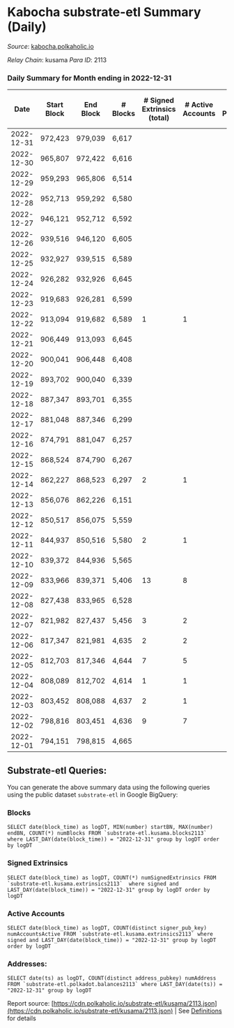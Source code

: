 # Kabocha substrate-etl Summary (Daily)

_Source_: [kabocha.polkaholic.io](https://kabocha.polkaholic.io)

*Relay Chain*: kusama
*Para ID*: 2113



### Daily Summary for Month ending in 2022-12-31


| Date | Start Block | End Block | # Blocks | # Signed Extrinsics (total) | # Active Accounts | # Passive | # New | # Addresses with Balances | # Events | # Transfers | # XCM Transfers In | # XCM Transfers Out |
| ---- | ----------- | --------- | -------- | --------------------------- | ----------------- | --------- | ----- | ------------------------- | -------- | ----------- | ------------------ | ------------------- |
| 2022-12-31 | 972,423 | 979,039 | 6,617  |  |  |  |  | 13,218 | 13,256 |   |   |   |
| 2022-12-30 | 965,807 | 972,422 | 6,616  |  |  |  |  | 13,218 | 13,254 |   |   |   |
| 2022-12-29 | 959,293 | 965,806 | 6,514  |  |  |  |  | 13,218 | 13,050 |   |   |   |
| 2022-12-28 | 952,713 | 959,292 | 6,580  |  |  |  |  | 13,218 | 13,182 |   |   |   |
| 2022-12-27 | 946,121 | 952,712 | 6,592  |  |  |  |  | 13,218 | 13,209 |   |   |   |
| 2022-12-26 | 939,516 | 946,120 | 6,605  |  |  |  |  | 13,218 | 13,232 |   |   |   |
| 2022-12-25 | 932,927 | 939,515 | 6,589  |  |  |  |  | 13,218 | 13,200 |   |   |   |
| 2022-12-24 | 926,282 | 932,926 | 6,645  |  |  |  |  | 13,218 | 13,312 |   |   |   |
| 2022-12-23 | 919,683 | 926,281 | 6,599  |  |  |  |  | 13,218 | 13,220 |   |   |   |
| 2022-12-22 | 913,094 | 919,682 | 6,589  | 1 | 1 |  |  | 13,218 | 13,210 | 1  |   |   |
| 2022-12-21 | 906,449 | 913,093 | 6,645  |  |  |  |  |  | 13,315 |   |   |   |
| 2022-12-20 | 900,041 | 906,448 | 6,408  |  |  |  |  | 13,217 | 12,837 |   |   |   |
| 2022-12-19 | 893,702 | 900,040 | 6,339  |  |  |  |  | 13,217 | 12,699 |   |   |   |
| 2022-12-18 | 887,347 | 893,701 | 6,355  |  |  |  |  | 13,217 | 12,732 |   |   |   |
| 2022-12-17 | 881,048 | 887,346 | 6,299  |  |  |  |  | 13,217 | 12,619 |   |   |   |
| 2022-12-16 | 874,791 | 881,047 | 6,257  |  |  |  |  | 13,217 | 12,535 |   |   |   |
| 2022-12-15 | 868,524 | 874,790 | 6,267  |  |  |  |  | 13,217 | 12,554 |   |   |   |
| 2022-12-14 | 862,227 | 868,523 | 6,297  | 2 | 1 |  |  | 13,217 | 12,628 | 2  |   |   |
| 2022-12-13 | 856,076 | 862,226 | 6,151  |  |  |  |  |  | 12,323 |   |   |   |
| 2022-12-12 | 850,517 | 856,075 | 5,559  |  |  |  |  | 13,216 | 11,136 |   |   |   |
| 2022-12-11 | 844,937 | 850,516 | 5,580  | 2 | 1 |  |  |  | 11,190 |   |   |   |
| 2022-12-10 | 839,372 | 844,936 | 5,565  |  |  |  |  | 13,216 | 11,149 |   |   |   |
| 2022-12-09 | 833,966 | 839,371 | 5,406  | 13 | 8 |  |  | 13,216 | 10,926 | 7  |   |   |
| 2022-12-08 | 827,438 | 833,965 | 6,528  |  |  |  |  | 13,216 | 13,079 |   |   |   |
| 2022-12-07 | 821,982 | 827,437 | 5,456  | 3 | 2 |  |  | 13,216 | 10,946 |   |   |   |
| 2022-12-06 | 817,347 | 821,981 | 4,635  | 2 | 2 |  |  | 13,216 | 9,296 |   |   |   |
| 2022-12-05 | 812,703 | 817,346 | 4,644  | 7 | 5 |  |  | 13,216 | 9,328 |   |   |   |
| 2022-12-04 | 808,089 | 812,702 | 4,614  | 1 | 1 |  |  | 13,216 | 9,248 |   |   |   |
| 2022-12-03 | 803,452 | 808,088 | 4,637  | 2 | 1 |  |  | 13,216 | 9,296 |   |   |   |
| 2022-12-02 | 798,816 | 803,451 | 4,636  | 9 | 7 |  |  | 13,216 | 9,322 |   |   |   |
| 2022-12-01 | 794,151 | 798,815 | 4,665  |  |  |  |  | 13,216 | 9,345 |   |   |   |

## Substrate-etl Queries:
You can generate the above summary data using the following queries using the public dataset `substrate-etl` in Google BigQuery:


### Blocks
```
SELECT date(block_time) as logDT, MIN(number) startBN, MAX(number) endBN, COUNT(*) numBlocks FROM `substrate-etl.kusama.blocks2113`  where LAST_DAY(date(block_time)) = "2022-12-31" group by logDT order by logDT
```


### Signed Extrinsics
```
SELECT date(block_time) as logDT, COUNT(*) numSignedExtrinsics FROM `substrate-etl.kusama.extrinsics2113`  where signed and LAST_DAY(date(block_time)) = "2022-12-31" group by logDT order by logDT
```


### Active Accounts
```
SELECT date(block_time) as logDT, COUNT(distinct signer_pub_key) numAccountsActive FROM `substrate-etl.kusama.extrinsics2113` where signed and LAST_DAY(date(block_time)) = "2022-12-31" group by logDT order by logDT
```


### Addresses:
```
SELECT date(ts) as logDT, COUNT(distinct address_pubkey) numAddress FROM `substrate-etl.polkadot.balances2113` where LAST_DAY(date(ts)) = "2022-12-31" group by logDT
```



Report source: [https://cdn.polkaholic.io/substrate-etl/kusama/2113.json](https://cdn.polkaholic.io/substrate-etl/kusama/2113.json) | See [Definitions](/DEFINITIONS.md) for details

